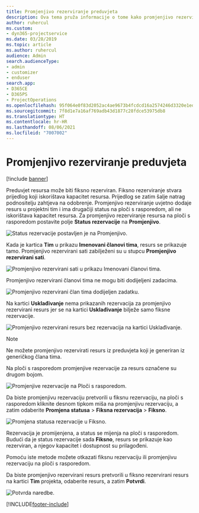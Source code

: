```yaml
---
title: Promjenjivo rezerviranje preduvjeta
description: Ova tema pruža informacije o tome kako promjenjivo rezervirati preduvjete.
author: ruhercul
ms.custom:
- dyn365-projectservice
ms.date: 03/28/2019
ms.topic: article
ms.author: ruhercul
audience: Admin
search.audienceType:
- admin
- customizer
- enduser
search.app:
- D365CE
- D365PS
- ProjectOperations
ms.openlocfilehash: 95f064e0f83d2052ac4ae9673b4fcdcd16a2574246d3320e1ed3798cd6ff062b
ms.sourcegitcommit: 7f8d1e7a16af769adb43d1877c28fdce53975db8
ms.translationtype: HT
ms.contentlocale: hr-HR
ms.lasthandoff: 08/06/2021
ms.locfileid: "7007002"
---
```

# <a name="soft-book-requirements"></a>Promjenjivo rezerviranje preduvjeta

[!include [banner](../includes/psa-now-project-operations.md)]

Preduvjet resursa može biti fiksno rezerviran. Fiksno rezerviranje stvara prijedlog koji iskorištava kapacitet resursa. Prijedlog se zatim šalje natrag podnositelju zahtjeva na odobrenje. Promjenjivo rezerviranje uvjetno dodaje resurs u projektni tim i ima drugačiji status na ploči s rasporedom, ali ne iskorištava kapacitet resursa. Za promjenjivo rezerviranje resursa na ploči s rasporedom postavite polje **Status rezervacije** na **Promjenjivo**.

![Status rezervacije postavljen je na Promjenjivo.](media/Resource-Management-image77.png)

Kada je kartica **Tim** u prikazu **Imenovani članovi tima**, resurs se prikazuje tamo. Promjenjivo rezervirani sati zabilježeni su u stupcu **Promjenjivo rezervirani sati**.

![Promjenjivo rezervirani sati u prikazu Imenovani članovi tima.](media/Resource-Management-image78.png)

Promjenjivo rezervirani članovi tima ne mogu biti dodijeljeni zadacima.

![Promjenjivo rezervirani član tima dodijeljen zadatku.](media/Resource-Management-image79.png)

Na kartici **Usklađivanje** nema prikazanih rezervacija za promjenjivo rezervirani resurs jer se na kartici **Usklađivanje** bilježe samo fiksne rezervacije.

![Promjenjivo rezervirani resurs bez rezervacija na kartici Usklađivanje.](media/Resource-Management-image80.png)

> [!NOTE]
> Ne možete promjenjivo rezervirati resurs iz preduvjeta koji je generiran iz generičkog člana tima.

Na ploči s rasporedom promjenjive rezervacije za resurs označene su drugom bojom.

![Promjenjive rezervacije na Ploči s rasporedom.](media/Resource-Management-image81.png)

Da biste promjenjivu rezervaciju pretvorili u fiksnu rezervaciju, na ploči s rasporedom kliknite desnom tipkom miša na promjenjivu rezervaciju, a zatim odaberite **Promjena statusa** \> **Fiksna rezervacija** \> **Fiksno**.

![Promjena statusa rezervacije u Fiksno.](media/Resource-Management-image82.png)

Rezervacija je promijenjena, a status se mijenja na ploči s rasporedom. Budući da je status rezervacije sada **Fiksno**, resurs se prikazuje kao rezerviran, a njegov kapacitet i dostupnost su prilagođeni.

Pomoću iste metode možete otkazati fiksnu rezervaciju ili promjenjivu rezervaciju na ploči s rasporedom.

Da biste promjenjivo rezervirani resurs pretvorili u fiksno rezervirani resurs na kartici **Tim** projekta, odaberite resurs, a zatim **Potvrdi**.

![Potvrda naredbe.](media/Resource-Management-image83.png)


[!INCLUDE[footer-include](../includes/footer-banner.md)]
